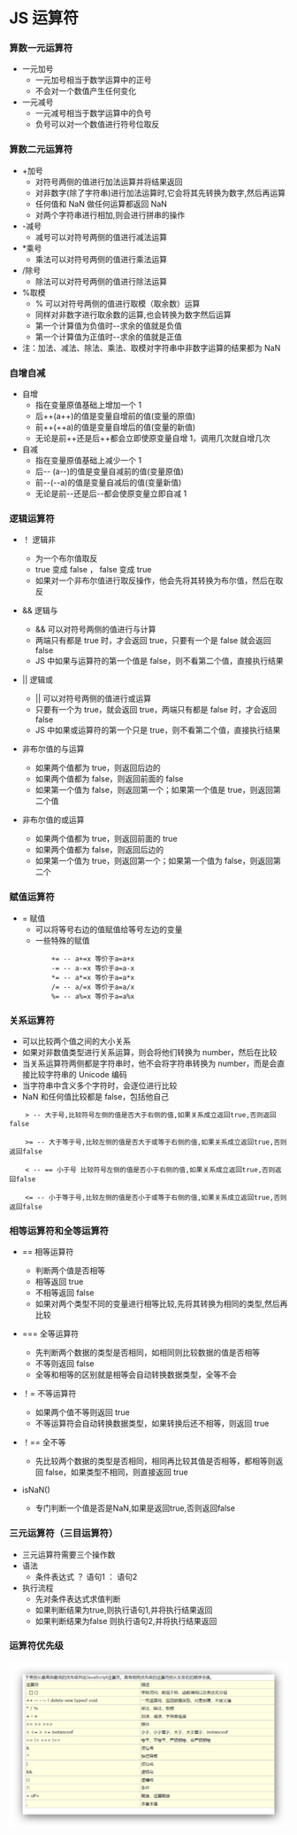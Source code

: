 # JS 运算符
### 算数一元运算符
- 一元加号
	- 一元加号相当于数学运算中的正号
	- 不会对一个数值产生任何变化
- 一元减号
	- 一元减号相当于数学运算中的负号
	- 负号可以对一个数值进行符号位取反

### 算数二元运算符
- +加号
	- 对符号两侧的值进行加法运算并将结果返回
	- 对非数字(除了字符串)进行加法运算时,它会将其先转换为数字,然后再运算
	- 任何值和 NaN 做任何运算都返回 NaN
	- 对两个字符串进行相加,则会进行拼串的操作
- -减号
	- 减号可以对符号两侧的值进行减法运算
- *乘号
	- 乘法可以对符号两侧的值进行乘法运算
- /除号
	- 除法可以对符号两侧的值进行除法运算
- %取模
   - % 可以对符号两侧的值进行取模（取余数）运算
   - 同样对非数字进行取余数的运算,也会转换为数字然后运算
   - 第一个计算值为负值时--求余的值就是负值
   - 第一个计算值为正值时--求余的值就是正值
- 注：加法、减法、除法、乘法、取模对字符串中非数字运算的结果都为 NaN

### 自增自减
- 自增
	- 指在变量原值基础上增加一个 1
	- 后++(a++)的值是变量自增前的值(变量的原值)
	- 前++(++a)的值是变量自增后的值(变量的新值)
	- 无论是前++还是后++都会立即使原变量自增 1，调用几次就自增几次
- 自减
	- 指在变量原值基础上减少一个 1
	- 后-- (a--)的值是变量自减前的值(变量原值)
	- 前--(--a)的值是变量自减后的值(变量新值)
	- 无论是前--还是后--都会使原变量立即自减 1

### 逻辑运算符
- ！ 逻辑非
	- 为一个布尔值取反
	- true 变成 false ， false 变成 true
	- 如果对一个非布尔值进行取反操作，他会先将其转换为布尔值，然后在取反
- && 逻辑与
	- && 可以对符号两侧的值进行与计算
	- 两端只有都是 true 时，才会返回 true，只要有一个是 false 就会返回 false
	- JS 中如果与运算符的第一个值是 false，则不看第二个值，直接执行结果
- || 逻辑或
	- || 可以对符号两侧的值进行或运算
	- 只要有一个为 true，就会返回 true，两端只有都是 false 时，才会返回 false
	- JS 中如果或运算符的第一个只是 true，则不看第二个值，直接执行结果

- 非布尔值的与运算
	- 如果两个值都为 true，则返回后边的
	- 如果两个值都为 false，则返回前面的 false
	- 如果第一个值为 false，则返回第一个；如果第一个值是 true，则返回第二个值
- 非布尔值的或运算
	- 如果两个值都为 true，则返回前面的 true
	- 如果两个值都为 false，则返回后边的
	- 如果第一个值为 true，则返回第一个；如果第一个值为 false，则返回第二个

### 赋值运算符
- = 赋值
	- 可以将等号右边的值赋值给等号左边的变量
	- 一些特殊的赋值
		```
			+= -- a+=x 等价于a=a+x
			-= -- a-=x 等价于a=a-x
			*= -- a*=x 等价于a=a*x
			/= -- a/=x 等价于a=a/x
			%= -- a%=x 等价于a=a%x
		```

### 关系运算符
- 可以比较两个值之间的大小关系
- 如果对非数值类型进行关系运算，则会将他们转换为 number，然后在比较
- 当关系运算符两侧都是字符串时，他不会将字符串转换为 number，而是会直接比较字符串的 Unicode 编码
- 当字符串中含义多个字符时，会逐位进行比较
- NaN 和任何值比较都是 false，包括他自己
```
	> -- 大于号,比较符号左侧的值是否大于右侧的值,如果关系成立返回true,否则返回false
		
	>= -- 大于等于号,比较左侧的值是否大于或等于右侧的值,如果关系成立返回true,否则返回false
		
	< -- == 小于号 比较符号左侧的值是否小于右侧的值,如果关系成立返回true,否则返回false
		
	<= -- 小于等于号,比较左侧的值是否小于或等于右侧的值,如果关系成立返回true,否则返回false
```

### 相等运算符和全等运算符
- == 相等运算符
	- 判断两个值是否相等
	- 相等返回 true
	- 不相等返回 false
	- 如果对两个类型不同的变量进行相等比较,先将其转换为相同的类型,然后再比较

- === 全等运算符
	- 先判断两个数据的类型是否相同，如相同则比较数据的值是否相等
	- 不等则返回 false
	- 全等和相等的区别就是相等会自动转换数据类型，全等不会

- ！= 不等运算符
	- 如果两个值不等则返回 true
	- 不等运算符会自动转换数据类型，如果转换后还不相等，则返回 true

- ！== 全不等
	- 先比较两个数据的类型是否相同，相同再比较其值是否相等，都相等则返回 false，如果类型不相同，则直接返回 true
- isNaN()
	- 专门判断一个值是否是NaN,如果是返回true,否则返回false

### 三元运算符（三目运算符）
- 三元运算符需要三个操作数
- 语法
	- 条件表达式 ？ 语句1 ： 语句2
- 执行流程
	- 先对条件表达式求值判断
	- 如果判断结果为true,则执行语句1,并将执行结果返回
	- 如果判断结果为false 则执行语句2,并将执行结果返回
	
### 运算符优先级	
![](../img/img15.jpg)
